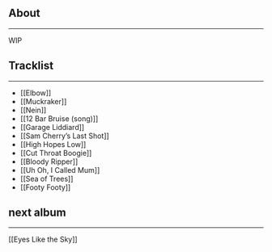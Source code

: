 ## About
___
WIP

## Tracklist
___
- [[Elbow]]
- [[Muckraker]]
- [[Nein]]
- [[12 Bar Bruise (song)]]
- [[Garage Liddiard]]
- [[Sam Cherry’s Last Shot]]
- [[High Hopes Low]]
- [[Cut Throat Boogie]]
- [[Bloody Ripper]]
- [[Uh Oh, I Called Mum]]
- [[Sea of Trees]]
- [[Footy Footy]]

## next album
___
[[Eyes Like the Sky]]